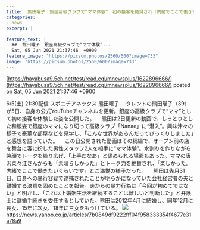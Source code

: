 ```yaml
---
title:  熊田曜子　銀座高級クラブで“ママ体験”　初の接客を絶賛され「内緒でここで働きたいぐらい」  
categories:
- news
excerpt: |
  
feature_text: |
  ##  熊田曜子　銀座高級クラブで“ママ体験”...
  Sat, 05 Jun 2021 21:37:46  +0900
feature_image: "https://picsum.photos/2560/600?image=733"
image: "https://picsum.photos/2560/600?image=733"
---
```


[https://hayabusa9.5ch.net/test/read.cgi/mnewsplus/1622896666/](https://hayabusa9.5ch.net/test/read.cgi/mnewsplus/1622896666/)
posted on Sat, 05 Jun 2021 21:37:46  +0900

<!--more-->

6/5(土) 21:30配信 スポニチアネックス 熊田曜子 　タレントの熊田曜子（39）が5日、自身の公式YouTubeチャンネルを更新。銀座の高級クラブで“ママ”として初の接客を体験した姿を公開した。 　熊田は2日更新の動画で、しっとりとした和服姿で銀座のママになり切って高級クラブ「Nanae」に“潜入”。興味津々の様子で豪華な部屋などを見学し、「こんな世界があるんだってびっくりしました」と感想を語っていた。 　この日公開された動画はその続編で、オープン前の店を舞台に客に扮した男性スタッフ2人を相手に“ママ体験”。水割りを作りながら笑顔でトークを繰り広げ、「上手だなあ」と褒められる場面もあった。ママの唐沢菜々江さんからも「素晴らしかった」とトーク力を絶賛され、「楽しかった。内緒でここで働きたいぐらいです」とご満悦の様子だった。 　熊田は先月31日、自身への暴行容疑で逮捕されたことが明らかになっていた会社経営者の夫と離婚する決意を固めたことを報告。夫からの暴力行為は「今回が初めてではない」と明かし、「これ以上婚姻生活を継続することは難しいと判断した」と弁護士に離婚手続きを委任するとしていた。熊田は2012年4月に結婚し、同年12月に長女、15年に次女、18年に三女をもうけている。 ![](https://amd-pctr.c.yimg.jp/r/iwiz-amd/20210605-00000257-spnannex-000-3-view.jpg) https://news.yahoo.co.jp/articles/7b0849df9222fff04f958333354f4677e31a78a9
